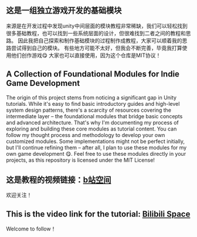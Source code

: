 ## 这是一组独立游戏开发的基础模块
来源是在开发过程中发现unity中间层面的模块教程非常稀缺，我们可以轻松找到很多基础教程，也可以找到一些系统层面的设计，但很难找到二者之间的教程和思路。
因此我把自己探索和制作基础模块的过程制作成教程，大家可以顺着我的思路尝试得到自己的模块。
有些地方可能不太好，但我会不断完善，毕竟我打算使用他们创作游戏😋
大家也可以直接使用，因为这个仓库是MIT协议！

## A Collection of Foundational Modules for Indie Game Development
The origin of this project stems from noticing a significant gap in Unity tutorials. While it's easy to find basic introductory guides and high-level system design patterns, there's a scarcity of resources covering the intermediate layer – the foundational modules that bridge basic concepts and advanced architecture.
That's why I'm documenting my process of exploring and building these core modules as tutorial content. You can follow my thought process and methodology to develop your own customized modules.
Some implementations might not be perfect initially, but I'll continue refining them – after all, I plan to use these modules for my own game development 😋.
Feel free to use these modules directly in your projects, as this repository is licensed under the MIT License!


## 这是教程的视频链接：[b站空间](https://space.bilibili.com/3546750356818746?spm_id_from=333.1007.0.0)
欢迎关注！
## This is the video link for the tutorial: [Bilibili Space](https://space.bilibili.com/3546750356818746?spm_id_from=333.1007.0.0)
Welcome to follow！
